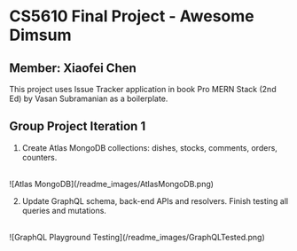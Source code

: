 # CS5610 Final Project - Awesome Dimsum
## Member: Xiaofei Chen
This project uses Issue Tracker application in book Pro MERN Stack (2nd Ed) by Vasan Subramanian as a boilerplate.

## Group Project Iteration 1
1. Create Atlas MongoDB collections: dishes, stocks, comments, orders, counters.
<br/>
![Atlas MongoDB](/readme_images/AtlasMongoDB.png)
<br/>

2. Update GraphQL schema, back-end APIs and resolvers. Finish testing all queries and mutations.
<br/>
![GraphQL Playground Testing](/readme_images/GraphQLTested.png)
<br/>